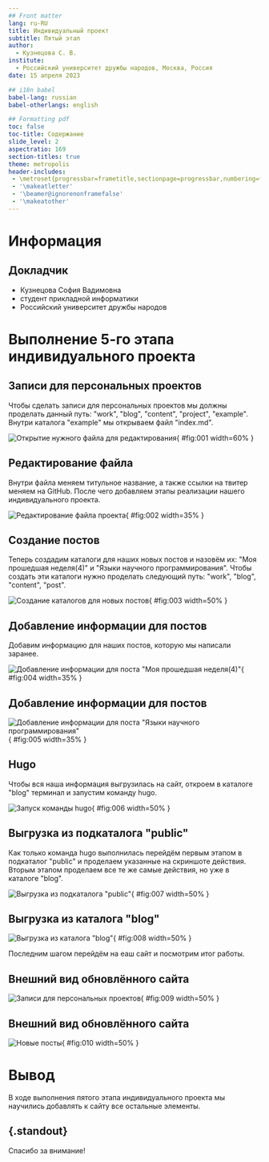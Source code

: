 ```yaml
---
## Front matter
lang: ru-RU
title: Индивидуальный проект
subtitle: Пятый этап
author:
  - Кузнецова С. В.
institute:
  - Российский университет дружбы народов, Москва, Россия
date: 15 апреля 2023

## i18n babel
babel-lang: russian
babel-otherlangs: english

## Formatting pdf
toc: false
toc-title: Содержание
slide_level: 2
aspectratio: 169
section-titles: true
theme: metropolis
header-includes:
 - \metroset{progressbar=frametitle,sectionpage=progressbar,numbering=fraction}
 - '\makeatletter'
 - '\beamer@ignorenonframefalse'
 - '\makeatother'
---
```


# Информация

## Докладчик

  * Кузнецова София Вадимовна
  * студент прикладной информатики 
  * Российский университет дружбы народов

# Выполнение 5-го этапа индивидуального проекта

## Записи для персональных проектов

Чтобы сделать записи для персональных проектов мы должны проделать данный путь: "work", "blog", "content", "project", "example". Внутри каталога "example" мы открываем файл "index.md".

![Открытие нужного файла для редактирования](image/1.png){ #fig:001 width=60% }

## Редактирование файла

Внутри файла меняем титульное название, а также ссылки на твитер меняем на GitHub. После чего добавляем этапы реализации нашего индивидуального проекта.

![Редактирование файла проекта](image/2.png){ #fig:002 width=35% }

## Создание постов

Теперь создадим каталоги для наших новых постов и назовём их: "Моя прошедшая неделя(4)" и "Языки научного программирования". Чтобы создать эти каталоги нужно проделать следующий путь: "work", "blog", "content", "post".

![Создание каталогов для новых постов](image/3.png){ #fig:003 width=50% }

## Добавление информации для постов

Добавим информацию для наших постов, которую мы написали заранее.

![Добавление информации для поста "Моя прошедшая неделя(4)"](image/4.png){ #fig:004 width=35% }

## Добавление информации для постов

![Добавление информации для поста "Языки научного программирования"](image/5.png){ #fig:005 width=35% }

## Hugo

Чтобы вся наша информация выгрузилась на сайт, откроем в каталоге "blog" терминал и запустим команду hugo.

![Запуск команды hugo](image/6.png){ #fig:006 width=50% }

## Выгрузка из подкаталога "public"

Как только команда hugo выполнилась перейдём первым этапом в подкаталог "public" и проделаем указанные на скриншоте действия. Вторым этапом проделаем все те же самые действия, но уже в каталоге "blog".

![Выгрузка из подкаталога "public"](image/7.jpg){ #fig:007 width=50% }

## Выгрузка из каталога "blog"

![Выгрузка из каталога "blog"](image/8.jpg){ #fig:008 width=50% }

Последним шагом перейдём на еаш сайт и посмотрим итог работы.

## Внешний вид обновлённого сайта

![Записи для персональных проектов](image/9.png){ #fig:009 width=50% }

## Внешний вид обновлённого сайта

![Новые посты](image/10.png){ #fig:010 width=50% }


# Вывод

В ходе выполнения пятого этапа индивидуального проекта мы научились добавлять к сайту все остальные элементы.

## {.standout}

Спасибо за внимание!

